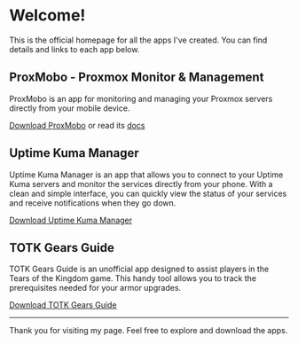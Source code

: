 # Welcome!

This is the official homepage for all the apps I've created. You can find details and links to each app below.

## ProxMobo - Proxmox Monitor & Management 

ProxMobo is an app for monitoring and managing your Proxmox servers directly from your mobile device. 

[Download ProxMobo](https://apps.apple.com/us/app/proxmobo/id6447794447) or read its [docs](https://proxmobo.app)

## Uptime Kuma Manager 

Uptime Kuma Manager is an app that allows you to connect to your Uptime Kuma servers and monitor the services directly from your phone. With a clean and simple interface, you can quickly view the status of your services and receive notifications when they go down.

[Download Uptime Kuma Manager](https://apps.apple.com/us/app/uptime-kuma-manager/id6446004887?l=ru)

## TOTK Gears Guide 

TOTK Gears Guide is an unofficial app designed to assist players in the Tears of the Kingdom game. This handy tool allows you to track the prerequisites needed for your armor upgrades.

[Download TOTK Gears Guide](https://apps.apple.com/us/app/totk-gears-guide/id6449793363)

---

Thank you for visiting my page. Feel free to explore and download the apps. 
